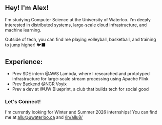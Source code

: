## Hey! I'm Alex!

I'm studying Computer Science at the University of Waterloo. I'm deeply interested in distributed systems, large-scale cloud infrastructure, and machine learning. 

Outside of tech, you can find me playing volleyball, basketball, and training to jump higher! 🐦‍⬛

## Experience:
- Prev SDE intern @AWS Lambda, where I researched and prototyped infrastructure for large-scale stream processing using Apache Flink
- Prev Backend @NCR Voyix
- Prev a dev at @UW Blueprint, a club that builds tech for social good

### Let's Connect!
I'm currently looking for Winter and Summer 2026 internships! You can find me at <allu@uwaterloo.ca> and [/in/allu8/](https://linkedin.com/in/allu8)
  
<!--
**sunbagel/sunbagel** is a ✨ _special_ ✨ repository because its `README.md` (this file) appears on your GitHub profile.

Here are some ideas to get you started:

- 🔭 I’m currently working on ...
- 🌱 I’m currently learning ...
- 👯 I’m looking to collaborate on ...
- 🤔 I’m looking for help with ...
- 💬 Ask me about ...
- 📫 How to reach me: ...
- 😄 Pronouns: ...
- ⚡ Fun fact: ...
-->
